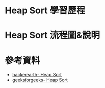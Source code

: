# Heap Sort 學習歷程
# Heap Sort 流程圖&說明
# 參考資料
- [hackerearth- Heap Sort](https://www.hackerearth.com/zh/practice/algorithms/sorting/heap-sort/tutorial/)
- [geeksforgeeks- Heap Sort](https://www.geeksforgeeks.org/heap-sort/)
